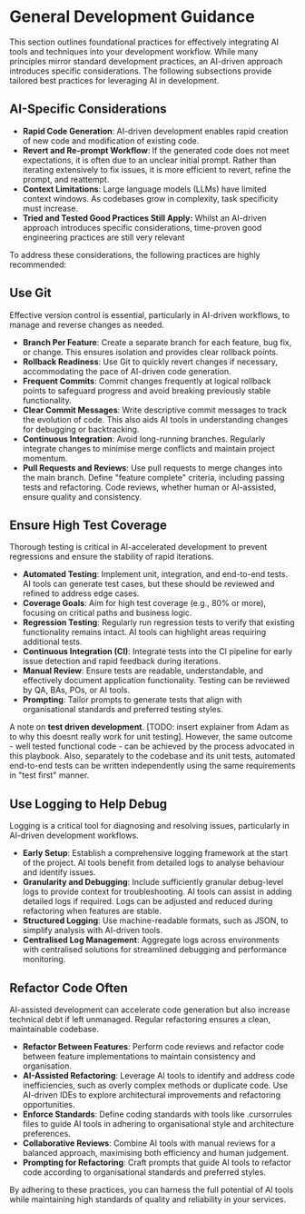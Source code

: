 # General Development Guidance

This section outlines foundational practices for effectively integrating AI tools and techniques into your development workflow. While many principles mirror standard development practices, an AI-driven approach introduces specific considerations. The following subsections provide tailored best practices for leveraging AI in development.

## AI-Specific Considerations

- **Rapid Code Generation**: AI-driven development enables rapid creation of new code and modification of existing code.
- **Revert and Re-prompt Workflow**: If the generated code does not meet expectations, it is often due to an unclear initial prompt. Rather than iterating extensively to fix issues, it is more efficient to revert, refine the prompt, and reattempt.
- **Context Limitations**: Large language models (LLMs) have limited context windows. As codebases grow in complexity, task specificity must increase.
- **Tried and Tested Good Practices Still Apply:** Whilst an AI-driven approach introduces specific considerations, time-proven good engineering practices are still very relevant

To address these considerations, the following practices are highly recommended:

## Use Git

Effective version control is essential, particularly in AI-driven workflows, to manage and reverse changes as needed.

- **Branch Per Feature**: Create a separate branch for each feature, bug fix, or change. This ensures isolation and provides clear rollback points.
- **Rollback Readiness**: Use Git to quickly revert changes if necessary, accommodating the pace of AI-driven code generation.
- **Frequent Commits**: Commit changes frequently at logical rollback points to safeguard progress and avoid breaking previously stable functionality.
- **Clear Commit Messages**: Write descriptive commit messages to track the evolution of code. This also aids AI tools in understanding changes for debugging or backtracking.
- **Continuous Integration**: Avoid long-running branches. Regularly integrate changes to minimise merge conflicts and maintain project momentum.
- **Pull Requests and Reviews**: Use pull requests to merge changes into the main branch. Define "feature complete" criteria, including passing tests and refactoring. Code reviews, whether human or AI-assisted, ensure quality and consistency.

## Ensure High Test Coverage

Thorough testing is critical in AI-accelerated development to prevent regressions and ensure the stability of rapid iterations.

- **Automated Testing**: Implement unit, integration, and end-to-end tests. AI tools can generate test cases, but these should be reviewed and refined to address edge cases.
- **Coverage Goals**: Aim for high test coverage (e.g., 80% or more), focusing on critical paths and business logic.
- **Regression Testing**: Regularly run regression tests to verify that existing functionality remains intact. AI tools can highlight areas requiring additional tests.
- **Continuous Integration (CI)**: Integrate tests into the CI pipeline for early issue detection and rapid feedback during iterations.
- **Manual Review**: Ensure tests are readable, understandable, and effectively document application functionality. Testing can be reviewed by QA, BAs, POs, or AI tools.
- **Prompting**: Tailor prompts to generate tests that align with organisational standards and preferred testing styles.

A note on **test driven development**. [TODO: insert explainer from Adam as to why this doesnt really work for unit testing]. However, the same outcome - well tested functional code - can be achieved by the process advocated in this playbook. Also, separately to the codebase and its unit tests, automated end-to-end tests can be written independently using the same requirements in "test first" manner. 

## Use Logging to Help Debug

Logging is a critical tool for diagnosing and resolving issues, particularly in AI-driven development workflows.

- **Early Setup**: Establish a comprehensive logging framework at the start of the project. AI tools benefit from detailed logs to analyse behaviour and identify issues.
- **Granularity and Debugging**: Include sufficiently granular debug-level logs to provide context for troubleshooting. AI tools can assist in adding detailed logs if required. Logs can be adjusted and reduced during refactoring when features are stable.
- **Structured Logging**: Use machine-readable formats, such as JSON, to simplify analysis with AI-driven tools.
- **Centralised Log Management**: Aggregate logs across environments with centralised solutions for streamlined debugging and performance monitoring.

## Refactor Code Often

AI-assisted development can accelerate code generation but also increase technical debt if left unmanaged. Regular refactoring ensures a clean, maintainable codebase.

- **Refactor Between Features**: Perform code reviews and refactor code between feature implementations to maintain consistency and organisation.
- **AI-Assisted Refactoring**: Leverage AI tools to identify and address code inefficiencies, such as overly complex methods or duplicate code. Use AI-driven IDEs to explore architectural improvements and refactoring opportunities.
- **Enforce Standards**: Define coding standards with tools like .cursorrules files to guide AI tools in adhering to organisational style and architecture preferences.
- **Collaborative Reviews**: Combine AI tools with manual reviews for a balanced approach, maximising both efficiency and human judgement.
- **Prompting for Refactoring**: Craft prompts that guide AI tools to refactor code according to organisational standards and preferred styles.

By adhering to these practices, you can harness the full potential of AI tools while maintaining high standards of quality and reliability in your services.